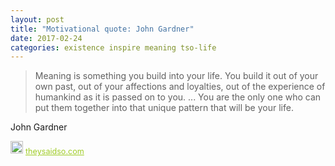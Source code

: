 ```yaml
---
layout: post
title: "Motivational quote: John Gardner"
date: 2017-02-24
categories: existence inspire meaning tso-life
---
```

> Meaning is something you build into your life. You build it out of your own past, out of your affections and loyalties, out of the experience of humankind as it is passed on to you. ... You are the only one who can put them together into that unique pattern that will be your life.

John Gardner

<span style="z-index:50;font-size:0.9em;"><img src="https://theysaidso.com/branding/theysaidso.png" height="20" width="20" alt="theysaidso.com"/><a href="https://theysaidso.com" title="Powered by quotes from theysaidso.com" style="color: #9fcc25; margin-left: 4px; vertical-align: middle;">theysaidso.com</a></span>
